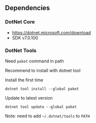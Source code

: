 ## Dependencies

### DotNet Core

- https://dotnet.microsoft.com/download
- SDK v7.0.100

### DotNet Tools

Need `paket` command in path

Recommend to install with dotnet tool

Install the first time

```
dotnet tool install --global paket
```

Update to latest version

```
dotnet tool update --global paket
```

Note: need to add `~/.dotnet/tools` to `PATH`

